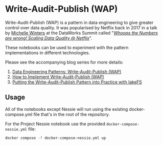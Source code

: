 # Write-Audit-Publish (WAP)

Write-Audit-Publish (WAP) is a pattern in data engineering to give greater control over data quality. It was popularised by Netflix back in 2017 in a talk by [Michelle Winters](https://www.linkedin.com/in/mufford/) at the DataWorks Summit called "[*Whoops the Numbers are wrong! Scaling Data Quality @ Netflix*](https://www.youtube.com/watch?v=fXHdeBnpXrg)". 

These notebooks can be used to experiment with the pattern implementations in different technologies. 

Please see the accompanying blog series for more details: 

1. [Data Engineering Patterns: Write-Audit-Publish (WAP)](https://lakefs.io/blog/data-engineering-patterns-write-audit-publish)
1. [How to Implement Write-Audit-Publish (WAP)](https://lakefs.io/blog/how-to-implement-write-audit-publish)
1. [Putting the Write-Audit-Publish Pattern into Practice with lakeFS](https://lakefs.io/blog/write-audit-publish-with-lakefs/)

## Usage

All of the notebooks except Nessie will run using the existing docker-compose.yml file that's in the root of the repository. 

For the Project Nessie notebook use the provided `docker-compose-nessie.yml` file: 

```bash
docker compose -f docker-compose-nessie.yml up
```
